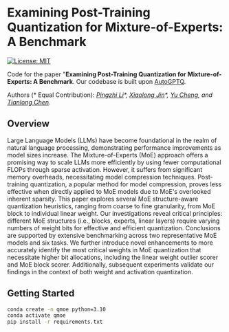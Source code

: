 # Examining Post-Training Quantization for Mixture-of-Experts: A Benchmark

[![License: MIT](https://img.shields.io/badge/License-MIT-green.svg)](https://opensource.org/licenses/MIT)

Code for the paper "**Examining Post-Training Quantization for Mixture-of-Experts: A Benchmark**. Our codebase is built upon [AutoGPTQ](https://github.com/AutoGPTQ/AutoGPTQ).

Authors (* Equal Contribution): *[Pingzhi Li](https://pingzhili.github.io/)\*, [Xiaolong Jin](https://www.cs.purdue.edu/people/graduate-students/jin509.html)\*, [Yu Cheng](https://ych133.github.io/), and [Tianlong Chen](https://tianlong-chen.github.io/).* 



## Overview

Large Language Models (LLMs) have become foundational in the realm of natural language processing, demonstrating performance improvements as model sizes increase. The Mixture-of-Experts (MoE) approach offers a promising way to scale LLMs more efficiently by using fewer computational FLOPs through sparse activation. However, it suffers from significant memory overheads, necessitating model compression techniques. Post-training quantization, a popular method for model compression, proves less effective when directly applied to MoE models due to MoE's overlooked inherent sparsity. This paper explores several MoE structure-aware quantization heuristics, ranging from coarse to fine granularity, from MoE block to individual linear weight. Our investigations reveal critical principles: different MoE structures (i.e., blocks, experts, linear layers) require varying numbers of weight bits for effective and efficient quantization. Conclusions are supported by extensive benchmarking across two representative MoE models and six tasks. We further introduce novel enhancements to more accurately identify the most critical weights in MoE quantization that necessitate higher bit allocations, including the linear weight outlier scorer and MoE block scorer. Additionally, subsequent experiments validate our findings in the context of both weight and activation quantization.



## Getting Started

```bash
conda create -n qmoe python=3.10
conda activate qmoe
pip install -r requirements.txt
```



